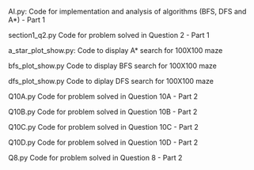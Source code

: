 AI.py:
Code for implementation and analysis of algorithms (BFS, DFS and A*) - Part 1 

section1_q2.py
Code for problem solved in Question 2 - Part 1

a_star_plot_show.py:
Code to display A* search for 100X100 maze

bfs_plot_show.py
Code to display BFS search for 100X100 maze

dfs_plot_show.py
Code to diplay DFS search for 100X100 maze

Q10A.py
Code for problem solved in Question 10A - Part 2

Q10B.py
Code for problem solved in Question 10B - Part 2

Q10C.py
Code for problem solved in Question 10C - Part 2

Q10D.py
Code for problem solved in Question 10D - Part 2

Q8.py
Code for problem solved in Question 8 - Part 2


